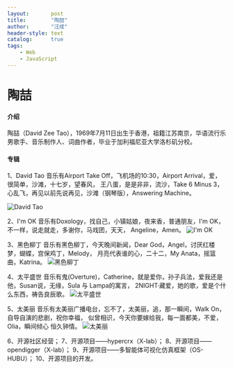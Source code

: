 ```yaml
---
layout:       post
title:        "陶喆"
author:       "汪成"
header-style: text
catalog:      true
tags:
    - Web
    - JavaScript
---
```


# 陶喆
#### 介绍
陶喆（David Zee Tao），1969年7月11日出生于香港，祖籍江苏南京，华语流行乐男歌手、音乐制作人、词曲作者，毕业于加利福尼亚大学洛杉矶分校。

#### 专辑
1、David Tao
   音乐有Airport Take Off，飞机场的10:30，Airport Arrival，爱，很简单，沙滩，十七岁，望春风，
   王八蛋，是是非非，流沙，Take 6 Minus 3，心乱飞，再见以前先说再见，沙滩（钢琴版），Answering Machine。
   
   ![David Tao](https://github.com/user-attachments/assets/c6784c5c-d5f6-4b37-9a8b-6b4325e8d7d6)

2、I'm OK
   音乐有Doxology，找自己，小镇姑娘，夜来香，普通朋友，I'm OK，不一样，说走就走，多谢你，马戏团，天天，
   Angeline，Amen。
   ![I'm OK](https://github.com/user-attachments/assets/568a05aa-f2ae-4a80-b2df-ad75fef044e9)

3、黑色柳丁
   音乐有黑色柳丁，今天晚间新闻，Dear God，Angel，讨厌红楼梦，蝴蝶，宫保鸡丁，Melody，
   月亮代表谁的心，二十二，My Anata，摇篮曲，Katrina。
   ![黑色柳丁](https://github.com/user-attachments/assets/bf74b797-7f35-4691-90cf-fd9caf003ad2)

4、太平盛世
   音乐有鬼(Overture)，Catherine，就是爱你，孙子兵法，爱我还是他，Susan说，无缘，Sula 与 Lampa的寓言，
   2NIGHT·藏爱，她的歌，爱是个什么东西，祷告良辰歌。
   ![太平盛世](https://github.com/user-attachments/assets/c6dc3f57-b3a9-4175-b2e1-a615d0b10272)

5、太美丽
音乐有太美丽广播电台，忘不了，太美丽，追，那一瞬间，Walk On，自导自演的悲剧，祝你幸福，
似曾相识，今天你要嫁给我，每一面都美，不爱，Olia，瞬间倾心 恒久钟情。
![太美丽](https://github.com/user-attachments/assets/e06359e5-2c2f-455a-be3f-2479ca964c9a)

6、开源社区经营；
7、开源项目——hypercrx（X-lab）；
8、开源项目——opendigger（X-lab）；
9、开源项目——多智能体可视化仿真框架（OS-HUBU）；
10、开源项目的开发。
